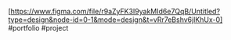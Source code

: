 [https://www.figma.com/file/r9aZyFK3I9yakMId6e7QqB/Untitled?type=design&node-id=0-1&mode=design&t=vRr7eBshv6jlKhUx-0]
#portfolio
#project
